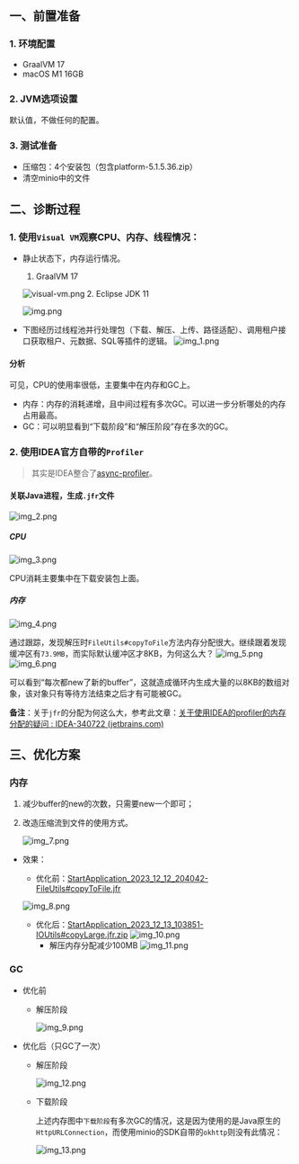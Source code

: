 ## 一、前置准备
### 1. 环境配置
- GraalVM 17
- macOS M1 16GB

### 2. JVM选项设置
默认值，不做任何的配置。

### 3. 测试准备
- 压缩包：4个安装包（包含platform-5.1.5.36.zip）
- 清空minio中的文件

## 二、诊断过程
### 1. 使用`Visual VM`观察CPU、内存、线程情况：
- 静止状态下，内存运行情况。
  1. GraalVM 17
  
  ![visual-vm.png](assets/memory-performance-optimization/visual-vm.png)
  2. Eclipse JDK 11
  
  ![img.png](assets/memory-performance-optimization/img.png)
- 下图经历过线程池并行处理包（下载、解压、上传、路径适配）、调用租户接口获取租户、元数据、SQL等插件的逻辑。
  ![img_1.png](assets/memory-performance-optimization/img_1.png)

#### 分析
可见，CPU的使用率很低，主要集中在内存和GC上。
- 内存：内存的消耗递增，且中间过程有多次GC。可以进一步分析哪处的内存占用最高。
- GC：可以明显看到“下载阶段”和“解压阶段”存在多次的GC。

### 2. 使用IDEA官方自带的`Profiler`
> 其实是IDEA整合了[async-profiler](https://github.com/async-profiler/async-profiler)。

#### 关联Java进程，生成`.jfr`文件
![img_2.png](assets/memory-performance-optimization/img_2.png)
##### CPU
![img_3.png](assets/memory-performance-optimization/img_3.png)

CPU消耗主要集中在下载安装包上面。
##### 内存
![img_4.png](assets/memory-performance-optimization/img_4.png)

通过跟踪，发现解压时`FileUtils#copyToFile`方法内存分配很大。继续跟着发现缓冲区有`73.9MB`，而实际默认缓冲区才8KB，为何这么大？
![img_5.png](assets/memory-performance-optimization/img_5.png)
![img_6.png](assets/memory-performance-optimization/img_6.png)

可以看到“每次都new了新的buffer”，这就造成循环内生成大量的以8KB的数组对象，该对象只有等待方法结束之后才有可能被GC。

**备注**：关于`jfr`的分配为何这么大，参考此文章：[关于使用IDEA的profiler的内存分配的疑问 : IDEA-340722 (jetbrains.com)](https://youtrack.jetbrains.com/issue/IDEA-340722/IDEAprofiler)

## 三、优化方案
### 内存
1. 减少buffer的new的次数，只需要new一个即可；
2. 改造压缩流到文件的使用方式。

    ![img_7.png](assets/memory-performance-optimization/img_7.png)
- 效果：
  - 优化前：[StartApplication_2023_12_12_204042-FileUtils#copyToFile.jfr](https://drive.weixin.qq.com/s?k=AIsAVQcAABIhUcQNyy)
  
  ![img_8.png](assets/memory-performance-optimization/img_8.png)

  - 优化后：[StartApplication_2023_12_13_103851-IOUtils#copyLarge.jfr.zip](https://drive.weixin.qq.com/s?k=AIsAVQcAABIksyYgLC)
    ![img_10.png](assets/memory-performance-optimization/img_10.png)
    - 解压内存分配减少100MB
    ![img_11.png](assets/memory-performance-optimization/img_11.png)

### GC
- 优化前
  - 解压阶段
  
    ![img_9.png](assets/memory-performance-optimization/img_9.png)

- 优化后（只GC了一次）
  - 解压阶段
  
    ![img_12.png](assets/memory-performance-optimization/img_12.png)

  - 下载阶段
  
    上述内存图中`下载阶段`有多次GC的情况，这是因为使用的是Java原生的`HttpURLConnection`，而使用minio的SDK自带的`okhttp`则没有此情况：
  
    ![img_13.png](assets/memory-performance-optimization/img_13.png)